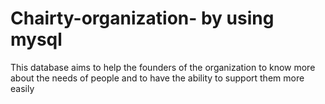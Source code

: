 # Chairty-organization-  by using mysql 
This database aims to help the founders of the organization to know more about the needs of people and to have the ability to support them more easily 
